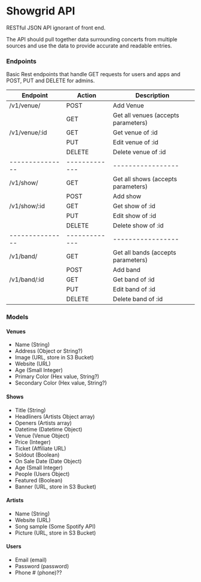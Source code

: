 # Showgrid API #
RESTful JSON API ignorant of front end.

The API should pull together data surrounding concerts from multiple sources and use the data to provide accurate and readable entries.


### Endpoints ###
Basic Rest endpoints that handle GET requests for users and apps and POST, PUT and DELETE for admins.

 Endpoint        | Action        | Description      
 --------------- | ------------- | -----------------
  /v1/venue/ | POST    | Add Venue
             | GET     | Get all venues (accepts parameters)
  /v1/venue/:id | GET    | Get venue of :id
                | PUT    | Edit venue of :id
                | DELETE | Delete venue of :id
 --------------- | ------------- | -----------------
  /v1/show/ | GET    | Get all shows (accepts parameters)
            | POST   | Add show
  /v1/show/:id  | GET    | Get show of :id
                | PUT    | Edit show of :id
                | DELETE | Delete show of :id
 --------------- | ------------- | -----------------
  /v1/band/ | GET    | Get all bands (accepts parameters)
            | POST   | Add band
  /v1/band/:id  | GET    | Get band of :id
                | PUT    | Edit band of :id
                | DELETE | Delete band of :id


### Models ###
#### Venues ####
* Name (String)
* Address (Object or String?)
* Image (URL, store in S3 Bucket)
* Website (URL)
* Age (Small Integer)
* Primary Color (Hex value, String?)
* Secondary Color (Hex value, String?)

#### Shows ####
* Title (String)
* Headliners (Artists Object array)
* Openers (Artists array)
* Datetime (Datetime Object)
* Venue (Venue Object)
* Price (Integer)
* Ticket (Affiliate URL)
* Soldout (Boolean)
* On Sale Date (Date Object)
* Age (Small Integer)
* People (Users Object)
* Featured (Boolean)
* Banner (URL, store in S3 Bucket)

#### Artists ####
* Name (String)
* Website (URL)
* Song sample (Some Spotify API)
* Picture (URL, store in S3 Bucket)

#### Users ####
* Email (email)
* Password (password)
* Phone # (phone)??

